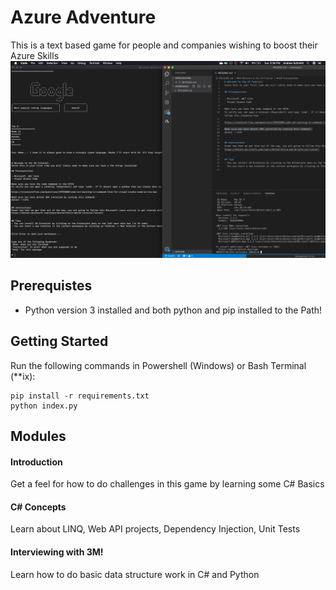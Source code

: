 # Azure Adventure
This is a text based game for people and companies wishing to boost their Azure Skills
![Text Based Game](screenshot.png "Example Exercise")


## Prerequistes
- Python version 3 installed and both python and pip installed to the Path!

## Getting Started
Run the following commands in Powershell (Windows) or Bash Terminal (\*\*ix):
```
pip install -r requirements.txt
python index.py
```



## Modules

#### Introduction
Get a feel for how to do challenges in this game by learning some C# Basics
#### C# Concepts
Learn about LINQ, Web API projects, Dependency Injection, Unit Tests
#### Interviewing with 3M!
Learn how to do basic data structure work in C# and Python
